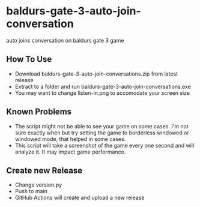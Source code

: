 # baldurs-gate-3-auto-join-conversation
auto joins conversation on baldurs gate 3 game


## How To Use

- Download baldurs-gate-3-auto-join-conversations.zip from latest release
- Extract to a folder and run baldurs-gate-3-auto-join-conversations.exe
- You may want to change listen-in.png to accomodate your screen size

## Known Problems

- The script might not be able to see your game on some cases. I'm not sure exactly when but try setting the game to borderless windowed or windowed mode, that helped in some cases.
- This script will take a screenshot of the game every one second and will analyze it. It may impact game performance.


## Create new Release

- Change version.py
- Push to main
- GitHub Actions will create and upload a new release
